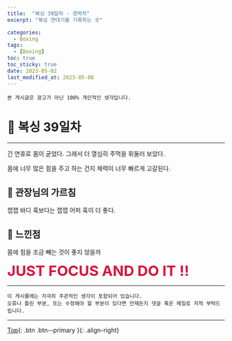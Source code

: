 ```yaml
---
title:  "복싱 39일차 - 경력자"
excerpt: "복싱 연대기를 기록하는 곳"

categories:
  - Boxing
tags:
  - [Boxing]
toc: true
toc_sticky: true
date: 2023-05-02
last_modified_at: 2023-05-08
---
```


    본 게시글은 광고가 아닌 100% 개인적인 생각입니다.

# 🥊 복싱 39일차 
<hr style="width:100%" />

긴 연휴로 몸이 굳었다.
그래서 더 열심히 주먹을 휘둘러 보았다.

몸에 너무 많은 힘을 주고 하는 건지 체력이 너무 빠르게 고갈된다.

## 🎯 관장님의 가르침

잽잽 바디 훅보다는 잽잽 어퍼 훅이 더 좋다.

## 🤣 느낀점

몸에 힘을 조금 빼는 것이 좋지 않을까

<strong style="color:crimson; font-size:25pt">JUST FOCUS AND DO IT !!</strong>

<hr style="width:100%" />

    이 게시물에는 지극히 주관적인 생각이 포함되어 있습니다. 
    오류나 틀린 부분, 또는 수정해야 할 부분이 있다면 언제든지 댓글 혹은 메일로 지적 부탁드립니다.
    
<hr>


[Top](#){: .btn .btn--primary }{: .align-right}
